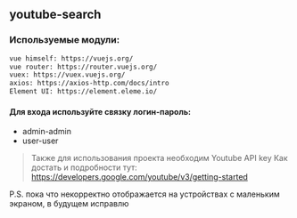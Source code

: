 ## youtube-search

### Используемые модули:
```sh
vue himself: https://vuejs.org/
vue router: https://router.vuejs.org/
vuex: https://vuex.vuejs.org/
axios: https://axios-http.com/docs/intro
Element UI: https://element.eleme.io/
```

#### Для входа используйте связку логин-пароль:
- admin-admin
- user-user

>Также для использования проекта необходим Youtube API key
>Как достать и подробности тут: https://developers.google.com/youtube/v3/getting-started

P.S. пока что некорректно отображается на устройствах с маленьким экраном, в будущем исправлю
